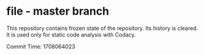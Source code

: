 # file - master branch

This repository contains frozen state of the repository.
Its history is cleared. It is used only for static code
analysis with Codacy.

Commit Time: 1708064023